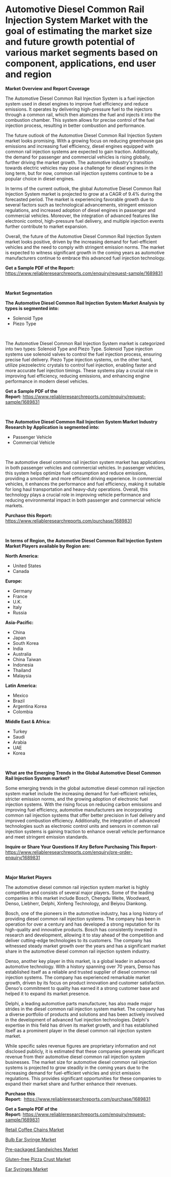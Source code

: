 <p><h1>Automotive Diesel Common Rail Injection System Market with the goal of estimating the market size and future growth potential of various market segments based on component, applications, end user and region</h1></p><p><strong>Market Overview and Report Coverage</strong></p>
<p><p>The Automotive Diesel Common Rail Injection System is a fuel injection system used in diesel engines to improve fuel efficiency and reduce emissions. It operates by delivering high-pressure fuel to the injectors through a common rail, which then atomizes the fuel and injects it into the combustion chamber. This system allows for precise control of the fuel injection process, resulting in better combustion and performance.</p><p>The future outlook of the Automotive Diesel Common Rail Injection System market looks promising. With a growing focus on reducing greenhouse gas emissions and increasing fuel efficiency, diesel engines equipped with common rail injection systems are expected to gain traction. Additionally, the demand for passenger and commercial vehicles is rising globally, further driving the market growth. The automotive industry's transition towards electric vehicles may pose a challenge for diesel engines in the long term, but for now, common rail injection systems continue to be a popular choice in diesel engines.</p><p>In terms of the current outlook, the global Automotive Diesel Common Rail Injection System market is projected to grow at a CAGR of 9.4% during the forecasted period. The market is experiencing favorable growth due to several factors such as technological advancements, stringent emission regulations, and increased adoption of diesel engines in passenger and commercial vehicles. Moreover, the integration of advanced features like electronic control, high-pressure fuel delivery, and multiple injection events further contribute to market expansion.</p><p>Overall, the future of the Automotive Diesel Common Rail Injection System market looks positive, driven by the increasing demand for fuel-efficient vehicles and the need to comply with stringent emission norms. The market is expected to witness significant growth in the coming years as automotive manufacturers continue to embrace this advanced fuel injection technology.</p></p>
<p><strong>Get a Sample PDF of the Report:</strong> <a href="https://www.reliableresearchreports.com/enquiry/request-sample/1689831">https://www.reliableresearchreports.com/enquiry/request-sample/1689831</a></p>
<p>&nbsp;</p>
<p><strong>Market Segmentation</strong></p>
<p><strong>The Automotive Diesel Common Rail Injection System Market Analysis by types is segmented into:</strong></p>
<p><ul><li>Solenoid Type</li><li>Piezo Type</li></ul></p>
<p>&nbsp;</p>
<p><p>The Automotive Diesel Common Rail Injection System market is categorized into two types: Solenoid Type and Piezo Type. Solenoid Type injection systems use solenoid valves to control the fuel injection process, ensuring precise fuel delivery. Piezo Type injection systems, on the other hand, utilize piezoelectric crystals to control fuel injection, enabling faster and more accurate fuel injection timings. These systems play a crucial role in improving fuel efficiency, reducing emissions, and enhancing engine performance in modern diesel vehicles.</p></p>
<p><strong>Get a Sample PDF of the Report:</strong>&nbsp;<a href="https://www.reliableresearchreports.com/enquiry/request-sample/1689831">https://www.reliableresearchreports.com/enquiry/request-sample/1689831</a></p>
<p>&nbsp;</p>
<p><strong>The Automotive Diesel Common Rail Injection System Market Industry Research by Application is segmented into:</strong></p>
<p><ul><li>Passenger Vehicle</li><li>Commercial Vehicle</li></ul></p>
<p>&nbsp;</p>
<p><p>The automotive diesel common rail injection system market has applications in both passenger vehicles and commercial vehicles. In passenger vehicles, this system helps optimize fuel consumption and reduce emissions, providing a smoother and more efficient driving experience. In commercial vehicles, it enhances the performance and fuel efficiency, making it suitable for long haul transportation and heavy-duty operations. Overall, this technology plays a crucial role in improving vehicle performance and reducing environmental impact in both passenger and commercial vehicle markets.</p></p>
<p><strong>Purchase this Report:</strong>&nbsp; <a href="https://www.reliableresearchreports.com/purchase/1689831">https://www.reliableresearchreports.com/purchase/1689831</a></p>
<p>&nbsp;</p>
<p><strong>In terms of Region, the Automotive Diesel Common Rail Injection System Market Players available by Region are:</strong></p>
<p>
    <p> <strong> North America: </strong>
        <ul>
            <li>United States</li>
            <li>Canada</li>
        </ul>
        </p> 
    <p> <strong> Europe: </strong>
        <ul>
            <li>Germany</li>
            <li>France</li>
            <li>U.K.</li>
            <li>Italy</li>
            <li>Russia</li>
        </ul>
        </p> 
    <p> <strong> Asia-Pacific: </strong>
        <ul>
            <li>China</li>
            <li>Japan</li>
            <li>South Korea</li>
            <li>India</li>
            <li>Australia</li>
            <li>China Taiwan</li>
            <li>Indonesia</li>
            <li>Thailand</li>
            <li>Malaysia</li>
        </ul>
        </p> 
    <p> <strong> Latin America: </strong>
        <ul>
            <li>Mexico</li>
            <li>Brazil</li>
            <li>Argentina Korea</li>
            <li>Colombia</li>
        </ul>
        </p> 
    <p> <strong> Middle East & Africa: </strong>
        <ul>
            <li>Turkey</li>
            <li>Saudi</li>
            <li>Arabia</li>
            <li>UAE</li>
            <li>Korea</li>
        </ul>
    </p>
    </p>
<p>&nbsp;</p>
<p><strong>What are the Emerging Trends in the Global Automotive Diesel Common Rail Injection System market?</strong></p>
<p><p>Some emerging trends in the global automotive diesel common rail injection system market include the increasing demand for fuel-efficient vehicles, stricter emission norms, and the growing adoption of electronic fuel injection systems. With the rising focus on reducing carbon emissions and improving fuel efficiency, automotive manufacturers are incorporating common rail injection systems that offer better precision in fuel delivery and improved combustion efficiency. Additionally, the integration of advanced technologies such as electronic control units and sensors in common rail injection systems is gaining traction to enhance overall vehicle performance and meet stringent emission standards.</p></p>
<p><strong>Inquire or Share Your Questions If Any Before Purchasing This Report</strong>- <a href="https://www.reliableresearchreports.com/enquiry/pre-order-enquiry/1689831">https://www.reliableresearchreports.com/enquiry/pre-order-enquiry/1689831</a></p>
<p>&nbsp;</p>
<p><strong>Major Market Players</strong></p>
<p><p>The automotive diesel common rail injection system market is highly competitive and consists of several major players. Some of the leading companies in this market include Bosch, Chengdu Weite, Woodward, Denso, Liebherr, Delphi, Xinfeng Technology, and Beiyou Diankong. </p><p>Bosch, one of the pioneers in the automotive industry, has a long history of providing diesel common rail injection systems. The company has been in operation for over a century and has developed a strong reputation for its high-quality and innovative products. Bosch has consistently invested in research and development, allowing it to stay ahead of the competition and deliver cutting-edge technologies to its customers. The company has witnessed steady market growth over the years and has a significant market share in the automotive diesel common rail injection system industry.</p><p>Denso, another key player in this market, is a global leader in advanced automotive technology. With a history spanning over 70 years, Denso has established itself as a reliable and trusted supplier of diesel common rail injection systems. The company has experienced remarkable market growth, driven by its focus on product innovation and customer satisfaction. Denso's commitment to quality has earned it a strong customer base and helped it to expand its market presence.</p><p>Delphi, a leading automotive parts manufacturer, has also made major strides in the diesel common rail injection system market. The company has a diverse portfolio of products and solutions and has been actively involved in the development of advanced fuel injection technologies. Delphi's expertise in this field has driven its market growth, and it has established itself as a prominent player in the diesel common rail injection system market.</p><p>While specific sales revenue figures are proprietary information and not disclosed publicly, it is estimated that these companies generate significant revenue from their automotive diesel common rail injection system businesses. The market size for automotive diesel common rail injection systems is projected to grow steadily in the coming years due to the increasing demand for fuel-efficient vehicles and strict emission regulations. This provides significant opportunities for these companies to expand their market share and further enhance their revenues.</p></p>
<p><strong>Purchase this Report:</strong>&nbsp;&nbsp;<a href="https://www.reliableresearchreports.com/purchase/1689831">https://www.reliableresearchreports.com/purchase/1689831</a></p>
<p></p>
<p><strong>Get a Sample PDF of the Report:</strong>&nbsp;<a href="https://www.reliableresearchreports.com/enquiry/request-sample/1689831">https://www.reliableresearchreports.com/enquiry/request-sample/1689831</a></p>
<p><p><a href="https://www.linkedin.com/pulse/retail-coffee-chains-market-insights-players-forecast-iftle/">Retail Coffee Chains Market</a></p><p><a href="https://medium.com/@carolhunter1939/bulb-ear-syringe-market-size-reveals-the-best-marketing-channels-in-global-industry-7679895416ff">Bulb Ear Syringe Market</a></p><p><a href="https://www.linkedin.com/pulse/pre-packaged-sandwiches-market-research-report-unlocks-248ye/">Pre-packaged Sandwiches Market</a></p><p><a href="https://www.linkedin.com/pulse/gluten-free-pizza-crust-market-research-report-provides-thorough-x783e/">Gluten-free Pizza Crust Market</a></p><p><a href="https://medium.com/@donnakelly19891/ear-syringes-market-competitive-analysis-market-trends-and-forecast-to-2030-28090b266e35">Ear Syringes Market</a></p></p>
